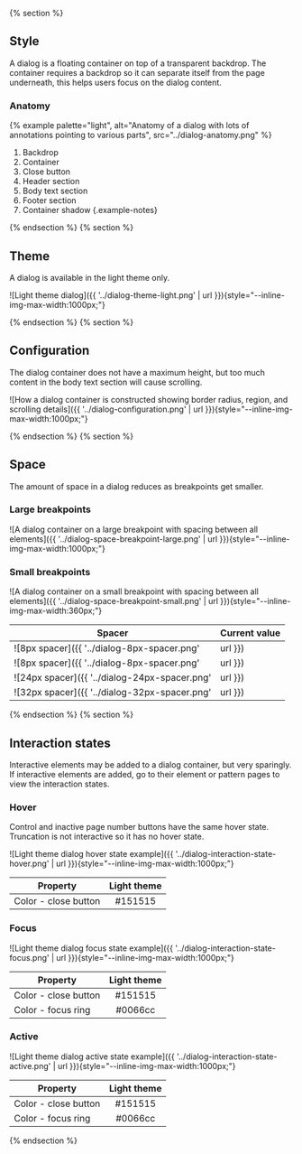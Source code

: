 {% section %}

## Style

A dialog is a floating container on top of a transparent backdrop. The container requires a backdrop so it can separate itself from the page underneath, this helps users focus on the dialog content.

### Anatomy

{% example palette="light",
           alt="Anatomy of a dialog with lots of annotations pointing to various parts",
           src="../dialog-anatomy.png" %}

1. Backdrop
2. Container
3. Close button
4. Header section
5. Body text section
6. Footer section
7. Container shadow
   {.example-notes}

{% endsection %}
{% section %}

## Theme

A dialog is available in the light theme only.

![Light theme dialog]({{ '../dialog-theme-light.png' | url }}){style="--inline-img-max-width:1000px;"}

{% endsection %}
{% section %}

## Configuration

The dialog container does not have a maximum height, but too much content in the body text section will cause scrolling.

![How a dialog container is constructed showing border radius, region, and scrolling details]({{ '../dialog-configuration.png' | url }}){style="--inline-img-max-width:1000px;"}

{% endsection %}
{% section %}

## Space

The amount of space in a dialog reduces as breakpoints get smaller.
### Large breakpoints

![A dialog container on a large breakpoint with spacing between all elements]({{ '../dialog-space-breakpoint-large.png' | url }}){style="--inline-img-max-width:1000px;"}

### Small breakpoints

![A dialog container on a small breakpoint with spacing between all elements]({{ '../dialog-space-breakpoint-small.png' | url }}){style="--inline-img-max-width:360px;"}

| Spacer                                                        | Current value | 
| ------------------------------------------------------------- | ------------- |
| ![8px spacer]({{ '../dialog-8px-spacer.png'   | url }})       | 8px 0.5rem    |
| ![8px spacer]({{ '../dialog-8px-spacer.png'   | url }})       | 16px 1rem     |
| ![24px spacer]({{ '../dialog-24px-spacer.png' | url }})       | 24px 1.5rem   |
| ![32px spacer]({{ '../dialog-32px-spacer.png' | url }})       | 32px 2.0rem   |

{% endsection %}
{% section %}

## Interaction states

Interactive elements may be added to a dialog container, but very sparingly. If interactive elements are added, go to their element or pattern pages to view the interaction states.

### Hover

Control and inactive page number buttons have the same hover state. Truncation is not interactive so it has no hover state.

![Light theme dialog hover state example]({{ '../dialog-interaction-state-hover.png' | url }}){style="--inline-img-max-width:1000px;"}

| Property             | Light theme |
| -------------------- | :---------: |
| Color - close button |   #151515   |

### Focus

![Light theme dialog focus state example]({{ '../dialog-interaction-state-focus.png' | url }}){style="--inline-img-max-width:1000px;"}

| Property             | Light theme |
| -------------------- | :---------: |
| Color - close button |   #151515   |
| Color - focus ring   |   #0066cc   |

### Active

![Light theme dialog active state example]({{ '../dialog-interaction-state-active.png' | url }}){style="--inline-img-max-width:1000px;"}

| Property             | Light theme |
| -------------------- | :---------: |
| Color - close button |   #151515   |
| Color - focus ring   |   #0066cc   |

{% endsection %}
